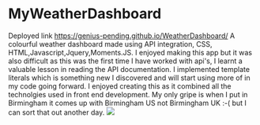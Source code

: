 # MyWeatherDashboard 
Deployed link https://genius-pending.github.io/WeatherDashboard/ A colourful weather dashboard made using API integration, CSS, HTML,Javascript,Jquery,Moments.JS.
I enjoyed making this app but it was also difficult as this was the first time I have worked with api's, I learnt a valuable lesson in reading the API documentation.
I implemented template literals which is something new I discovered and will start using more of in my code going forward.
I enjoyed creating this as it combined all the technolgies used in front end development.
My only gripe is when I put in Birmingham it comes up with Birmingham US not Birmingham UK :-( but I can sort that out another day.
![](https://github.com/genius-pending/WeatherDashboard/blob/main/screenshot.png)
